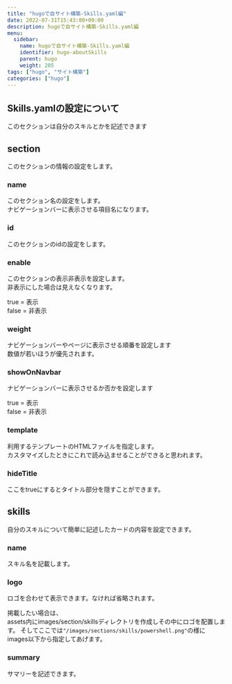 ```yaml
---
title: "hugoで自サイト構築-Skills.yaml編"
date: 2022-07-31T15:43:00+09:00
description: hugoで自サイト構築-Skills.yaml編
menu:
  sidebar:
    name: hugoで自サイト構築-Skills.yaml編
    identifier: hugo-aboutSkills
    parent: hugo
    weight: 205
tags: ["hugo", "サイト構築"]
categories: ["hugo"]
---
```

  
## Skills.yamlの設定について  
このセクションは自分のスキルとかを記述できます  

## section  
このセクションの情報の設定をします。  
  
### name  
このセクション名の設定をします。  
ナビゲーションバーに表示させる項目名になります。  

### id  
このセクションのidの設定をします。  

### enable  
このセクションの表示非表示を設定します。  
非表示にした場合は見えなくなります。  

true = 表示  
false = 非表示   

### weight  
ナビゲーションバーやページに表示させる順番を設定します  
数値が若いほうが優先されます。  
  

### showOnNavbar
ナビゲーションバーに表示させるか否かを設定します  

true = 表示  
false = 非表示   

### template
利用するテンプレートのHTMLファイルを指定します。  
カスタマイズしたときにこれで読み込ませることができると思われます。  

### hideTitle
ここをtrueにするとタイトル部分を隠すことができます。
  
## skills
自分のスキルについて簡単に記述したカードの内容を設定できます。

### name
スキル名を記載します。

### logo
ロゴを合わせて表示できます。なければ省略されます。
  
掲載したい場合は、  
assets内にimages/section/skillsディレクトリを作成しその中にロゴを配置します。
そしてここでは`"/images/sections/skills/powershell.png"`の様にimages以下から指定してあげます。  
  

### summary
サマリーを記述できます。
